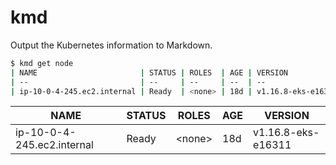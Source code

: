 # kmd

Output the Kubernetes information to Markdown.

```sh
$ kmd get node
| NAME                       | STATUS | ROLES  | AGE | VERSION            |
| --                         | --     | --     | --  | --                 |
| ip-10-0-4-245.ec2.internal | Ready  | <none> | 18d | v1.16.8-eks-e16311 |

```

| NAME                       | STATUS | ROLES  | AGE | VERSION            |
| --                         | --     | --     | --  | --                 |
| ip-10-0-4-245.ec2.internal | Ready  | \<none\> | 18d | v1.16.8-eks-e16311 |
